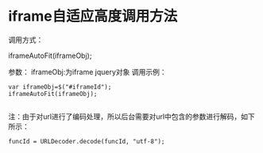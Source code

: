 # iframe自适应高度调用方法

调用方式：

iframeAutoFit(iframeObj);

参数：
iframeObj:为iframe jquery对象
调用示例：

```
var iframeObj=$("#iframeId");
iframeAutoFit(iframeObj);


```

注：由于对url进行了编码处理，所以后台需要对url中包含的参数进行解码，如下所示：

```
funcId = URLDecoder.decode(funcId, "utf-8");
```



